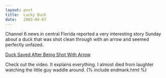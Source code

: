```yaml
---
layout:	post
title:	Lucky Duck
date:	2003-04-07
---
```


Channel 6 news in central Florida reported a very interesting story Sunday about a duck that was shot clean through with an arrow and seemed perfectly unfazed.

[Duck Saved After Being Shot With Arrow](http://www.local6.com/orlpn/news/stories/news-209383920030406-170458.html)

Check out the video. It explains everything. I almost died from laughter watching the little guy waddle around. {% include endmark.html %}